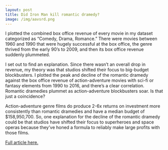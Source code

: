 ```yaml
---
layout: post
title: Did Iron Man kill romantic dramedy?
image: /img/aavsrd.png
---
```


I plotted the combined box office revenue of every movie in my dataset categorized as “Comedy, Drama, Romance.” There were movies between 1960 and 1990 that were hugely successful at the box office, the genre thrived from the early 90’s to 2009, and then its box office revenue suddenly plummeted.

I set out to find an explanation. Since there wasn’t an overall drop in revenue, my theory was that studios shifted their focus to big-budget blockbusters. I plotted the peak and decline of the romantic dramedy against the box office revenue of action-adventure movies with sci-fi or fantasy elements from 1990 to 2016, and there’s a clear correlation. Romantic dramedies plummet as action-adventure blockbusters soar. Is that just a coincidence? 

Action-adventure genre films do produce 2-6x returns on investment more consistently than romantic dramedies and have a median budget of $158,950,700. So, one explanation for the decline of the romantic dramedy could be that studios have shifted their focus to superheroes and space operas because they’ve honed a formula to reliably make large profits with those films.

[Full article here.](https://medium.com/@smsinclair/did-iron-man-kill-the-romantic-dramedy-c1ede5193592?source=friends_link&sk=d60565cbc15b93e4c79853b27d1cc39e)
